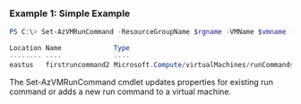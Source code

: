 ### Example 1: Simple Example
```powershell
PS C:\> Set-AzVMRunCommand -ResourceGroupName $rgname -VMName $vmname -Location $locationname -RunCommandName 'firstruncommand' 

Location Name             Type
-------- ----             ----
eastus   firstruncommand2 Microsoft.Compute/virtualMachines/runCommands
```

The Set-AzVMRunCommand cmdlet updates properties for existing run command or adds a new run command to a virtual machine.
